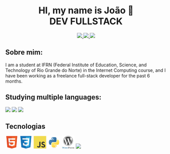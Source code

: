
<div id='title' align = center>
<h1>HI, my name is João 👋
<br>
 DEV FULLSTACK
</h1>
</div>

<p align="center">
 <a href="https://www.linkedin.com/in/jo%C3%A3o-vinicius-silva-dos-santos-65188b241/" target="_blank">
  <img src="https://img.shields.io/badge/LinkedIn-0077B5?style=for-the-badge&logo=linkedin&logoColor=white" />
 </a>
 <a href="mailto:joo.vinicius2005@gmail.com" target="_blank">
  <img src="https://img.shields.io/badge/-Gmail-%23333?style=for-the-badge&logo=gmail&logoColor=white" />
 </a>
 <a href="https://www.instagram.com/jovinjf/" target="_blank">
  <img src="https://img.shields.io/badge/Instagram-fe4164?style=for-the-badge&logo=instagram&logoColor=white" />
 </a> 
</p>

</div>

<h2>Sobre mim:</h2>
<div id= "aboutmeitems">
<p>I am a student at IFRN (Federal Institute of Education, Science, and Technology of Rio Grande do Norte) in the Internet Computing course, and I have been working as a freelance full-stack developer for the past 6 months.</b></p>
 </div>

<h2 >Studying multiple languages:</h2>
<div id = "FLAGSICONS"  style = "color: white;">
<img src = "https://uploaddeimagens.com.br/imagens/Zs-v70w" width = 40px/></a>
<img src = "https://uploaddeimagens.com.br/imagens/wvABJEk" height = 40px/>
<img src = "https://uploaddeimagens.com.br/images/004/722/255/original/estados-unidos.png?1706130993" height = 40px/>
</div>


  
<h2 >Tecnologias</h2>
<div id = "iconsTech" >  
<img src = "https://raw.githubusercontent.com/devicons/devicon/master/icons/html5/html5-original.svg" height = 40px/>
<img src = "https://raw.githubusercontent.com/devicons/devicon/master/icons/css3/css3-original.svg" height = 40px/>
<img src = "https://raw.githubusercontent.com/devicons/devicon/master/icons/javascript/javascript-original.svg" height = 40px/>
<img src = "https://raw.githubusercontent.com/devicons/devicon/master/icons/python/python-original.svg" height = 40px/>
<img src = "https://raw.githubusercontent.com/devicons/devicon/master/icons/wordpress/wordpress-original.svg" height = 40px/>
<img src= "https://cdn-icons-png.flaticon.com/512/5968/5968705.png" height = 40px/>
</div>

</div>

